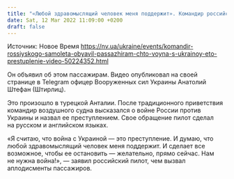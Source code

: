 ```yaml
---
title: "«Любой здравомыслящий человек меня поддержит». Командир российского самолета объявил пассажирам, что война с Украиной — это преступление"
date: Sat, 12 Mar 2022 11:09:00 +0200
draft: false
---
```

Источник: Новое Время https://nv.ua/ukraine/events/komandir-rossiyskogo-samoleta-obyavil-passazhiram-chto-voyna-s-ukrainoy-eto-prestuplenie-video-50224352.html


Он объявил об этом пассажирам. Видео опубликовал на своей странице в Telegram офицер Вооруженных сил Украины Анатолий Штефан (Штирлиц).

Это произошло в турецкой Анталии. После традиционного приветствия командир воздушного судна высказался о войне России против Украины и назвал ее преступлением. Свое обращение пилот сделал на русском и английском языках.

«Я считаю, что война с Украиной — это преступление. И думаю, что любой здравомыслящий человек меня поддержит. И сделает все возможное, чтобы ее остановить — желательно, прямо сейчас. Нам не нужна война!», — заявил российский пилот, чем вызвал аплодисменты пассажиров.
